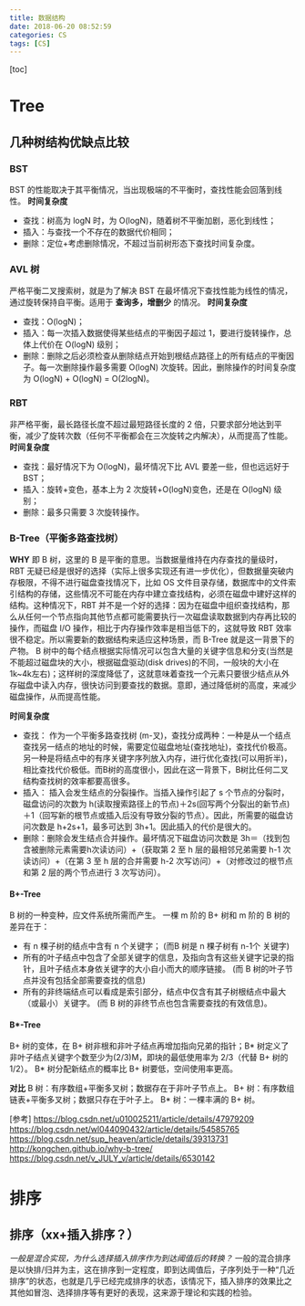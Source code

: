 ```yaml
---
title: 数据结构
date: 2018-06-20 08:52:59
categories: CS
tags: [CS]
---
```

[toc]
# Tree
## 几种树结构优缺点比较
### BST
BST 的性能取决于其平衡情况，当出现极端的不平衡时，查找性能会回落到线性。
**时间复杂度**
* 查找：树高为 logN 时，为 O(logN)，随着树不平衡加剧，恶化到线性；
* 插入：与查找一个不存在的数据代价相同；
* 删除：定位+考虑删除情况，不超过当前树形态下查找时间复杂度。

### AVL 树
严格平衡二叉搜索树，就是为了解决 BST 在最坏情况下查找性能为线性的情况，通过旋转保持自平衡。适用于 **查询多，增删少** 的情况。
**时间复杂度**
* 查找：O(logN)；
* 插入：每一次插入数据使得某些结点的平衡因子超过 1，要进行旋转操作，总体上代价在 O(logN) 级别；
* 删除：删除之后必须检查从删除结点开始到根结点路径上的所有结点的平衡因子。每一次删除操作最多需要 O(logN) 次旋转。因此，删除操作的时间复杂度为 O(logN) + O(logN) = O(2logN)。

### RBT
非严格平衡，最长路径长度不超过最短路径长度的 2 倍，只要求部分地达到平衡，减少了旋转次数（任何不平衡都会在三次旋转之内解决），从而提高了性能。
**时间复杂度**
* 查找：最好情况下为 O(logN)，最坏情况下比 AVL 要差一些，但也远远好于 BST；
* 插入：旋转+变色，基本上为 2 次旋转+O(logN)变色，还是在 O(logN) 级别；
* 删除：最多只需要 3 次旋转操作。

### B-Tree（平衡多路查找树）
**WHY**
即 B 树，这里的 B 是平衡的意思。当数据量维持在内存查找的量级时，RBT 无疑已经是很好的选择（实际上很多实现还有进一步优化），但数据量突破内存极限，不得不进行磁盘查找情况下，比如 OS 文件目录存储，数据库中的文件索引结构的存储，这些情况不可能在内存中建立查找结构，必须在磁盘中建好这样的结构。这种情况下，RBT 并不是一个好的选择：因为在磁盘中组织查找结构，那么从任何一个节点指向其他节点都可能需要执行一次磁盘读取数据到内存再比较的操作，而磁盘 I/O 操作，相比于内存操作效率是相当低下的，这就导致 RBT 效率很不稳定。所以需要新的数据结构来适应这种场景，而 B-Tree 就是这一背景下的产物。
B 树中的每个结点根据实际情况可以包含大量的关键字信息和分支(当然是不能超过磁盘块的大小，根据磁盘驱动(disk drives)的不同，一般块的大小在1k~4k左右)；这样树的深度降低了，这就意味着查找一个元素只要很少结点从外存磁盘中读入内存，很快访问到要查找的数据。意即，通过降低树的高度，来减少磁盘操作，从而提高性能。

**时间复杂度**
* 查找： 作为一个平衡多路查找树 (m-叉)，查找分成两种：一种是从一个结点查找另一结点的地址的时候，需要定位磁盘地址(查找地址)，查找代价极高。另一种是将结点中的有序关键字序列放入内存，进行优化查找(可以用折半)，相比查找代价极低。而B树的高度很小，因此在这一背景下，B树比任何二叉结构查找树的效率都要高很多。
* 插入： 插入会发生结点的分裂操作。当插入操作引起了 s 个节点的分裂时，磁盘访问的次数为 h(读取搜索路径上的节点)＋2s(回写两个分裂出的新节点)＋1（回写新的根节点或插入后没有导致分裂的节点）。因此，所需要的磁盘访问次数是 h+2s+1，最多可达到 3h+1。因此插入的代价是很大的。
* 删除：删除会发生结点合并操作。最坏情况下磁盘访问次数是 3h＝（找到包含被删除元素需要h次读访问）+（获取第 2 至 h 层的最相邻兄弟需要 h-1 次读访问）+（在第 3 至 h 层的合并需要 h-2 次写访问）+（对修改过的根节点和第 2 层的两个节点进行 3 次写访问）。

#### B+-Tree
B 树的一种变种，应文件系统所需而产生。
一棵 m 阶的 B+ 树和 m 阶的 B 树的差异在于：
* 有 n 棵子树的结点中含有 n 个关键字； (而B 树是 n 棵子树有 n-1个 关键字)
* 所有的叶子结点中包含了全部关键字的信息，及指向含有这些关键字记录的指针，且叶子结点本身依关键字的大小自小而大的顺序链接。 (而 B 树的叶子节点并没有包括全部需要查找的信息)
* 所有的非终端结点可以看成是索引部分，结点中仅含有其子树根结点中最大（或最小）关键字。 (而 B 树的非终节点也包含需要查找的有效信息)。

#### B*-Tree
B+ 树的变体，在 B+ 树非根和非叶子结点再增加指向兄弟的指针；B* 树定义了非叶子结点关键字个数至少为(2/3)M，即块的最低使用率为 2/3（代替 B+ 树的 1/2）。
B* 树分配新结点的概率比 B+ 树要低，空间使用率更高。

**对比**
B 树：有序数组+平衡多叉树；数据存在于非叶子节点上。
B+ 树：有序数组链表+平衡多叉树；数据只存在于叶子上。
B* 树：一棵丰满的 B+ 树。

[参考]
https://blog.csdn.net/u010025211/article/details/47979209
https://blog.csdn.net/wl044090432/article/details/54585765
https://blog.csdn.net/sup_heaven/article/details/39313731
http://kongchen.github.io/why-b-tree/
https://blog.csdn.net/v_JULY_v/article/details/6530142

# 排序

## 排序（xx+插入排序？）
_一般是混合实现，为什么选择插入排序作为到达阈值后的转换？_
一般的混合排序是以快排/归并为主，这在排序到一定程度，即到达阈值后，子序列处于一种“几近排序”的状态，也就是几乎已经完成排序的状态，该情况下，插入排序的效果比之其他如冒泡、选择排序等有更好的表现，这来源于理论和实践的检验。